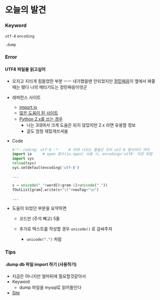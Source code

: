 # 오늘의 발견

### Keyword

`utf-8` `encoding`

`.dump` 



### Error

#### UTF8 파일을 읽고싶어

* 오지고 지리게 힘들었떤 부분 ㅡㅡ 내가했을땐 안되었지만 [정민쨔응](https://github.com/mingnuj)이 옆에서 봐줄때는 됐다 나의 메타기도는 정민쨔응이엇군

* 레퍼런스 사이트

  * [import io](https://code.i-harness.com/ko-kr/q/78191)
  * [많은 도움이 된 사이트](http://guzene.tistory.com/150)
  * [Python 2.x를 쓰는 경우](https://libsora.so/posts/python-hangul/)
    * 나는 3대여서 크게 도움은 되지 않았지만 2.x 라면 유용할 정보
    * 글도 엄청 재밌게쓰셔쑴

* Code

  ```python
  #-*- coding: utf-8 -*-	# 아래 나오는 줄들은 모두 utf-8 형식이다 의미
  import io		# open 함수(io.open) 사용 시, encoding='utf8' 지정 위함
  import sys
  reload(sys)
  sys.setdefaultencoding('utf-8') 
  
  ...
  
  s = unicode("_"+word[0:gram-1]+unicode("."))
  fOutList[gram].write(s+"\t"+newTag+"\n")
  
  ...
  
  ```

* 도움이 되었던 부분을 요약하면

  * 코드만 (주석 빼고) 5줄

  * 추가로 텍스트를 작성할 경우 `unicode()` 로 감싸주자

    * `unicode(".")` 처럼


### Tips

#### .dump db 파일 import 하기 (사용하기)

* 지금은 아니지만 얼마뒤에 필요할것같아서
* Keyword
  * dump 파일을 mysql로 읽어들인다
* [Site](https://java.ihoney.pe.kr/215)

